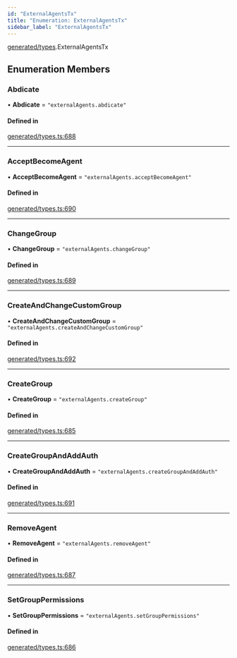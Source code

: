 ```yaml
---
id: "ExternalAgentsTx"
title: "Enumeration: ExternalAgentsTx"
sidebar_label: "ExternalAgentsTx"
---
```


[generated/types](../../../../modules/Generated/Types/Types.md).ExternalAgentsTx

## Enumeration Members

### Abdicate

• **Abdicate** = ``"externalAgents.abdicate"``

#### Defined in

[generated/types.ts:688](https://github.com/PolymeshAssociation/polymesh-sdk/blob/07a4c5b0/src/generated/types.ts#L688)

___

### AcceptBecomeAgent

• **AcceptBecomeAgent** = ``"externalAgents.acceptBecomeAgent"``

#### Defined in

[generated/types.ts:690](https://github.com/PolymeshAssociation/polymesh-sdk/blob/07a4c5b0/src/generated/types.ts#L690)

___

### ChangeGroup

• **ChangeGroup** = ``"externalAgents.changeGroup"``

#### Defined in

[generated/types.ts:689](https://github.com/PolymeshAssociation/polymesh-sdk/blob/07a4c5b0/src/generated/types.ts#L689)

___

### CreateAndChangeCustomGroup

• **CreateAndChangeCustomGroup** = ``"externalAgents.createAndChangeCustomGroup"``

#### Defined in

[generated/types.ts:692](https://github.com/PolymeshAssociation/polymesh-sdk/blob/07a4c5b0/src/generated/types.ts#L692)

___

### CreateGroup

• **CreateGroup** = ``"externalAgents.createGroup"``

#### Defined in

[generated/types.ts:685](https://github.com/PolymeshAssociation/polymesh-sdk/blob/07a4c5b0/src/generated/types.ts#L685)

___

### CreateGroupAndAddAuth

• **CreateGroupAndAddAuth** = ``"externalAgents.createGroupAndAddAuth"``

#### Defined in

[generated/types.ts:691](https://github.com/PolymeshAssociation/polymesh-sdk/blob/07a4c5b0/src/generated/types.ts#L691)

___

### RemoveAgent

• **RemoveAgent** = ``"externalAgents.removeAgent"``

#### Defined in

[generated/types.ts:687](https://github.com/PolymeshAssociation/polymesh-sdk/blob/07a4c5b0/src/generated/types.ts#L687)

___

### SetGroupPermissions

• **SetGroupPermissions** = ``"externalAgents.setGroupPermissions"``

#### Defined in

[generated/types.ts:686](https://github.com/PolymeshAssociation/polymesh-sdk/blob/07a4c5b0/src/generated/types.ts#L686)
